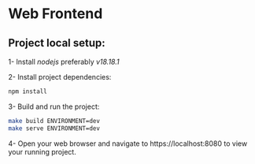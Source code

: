 # Web Frontend

## Project local setup:

1- Install *nodejs* preferably *v18.18.1*

2- Install project dependencies:

```bash
npm install
```

3- Build and run the project:

```bash
make build ENVIRONMENT=dev
make serve ENVIRONMENT=dev
```

4- Open your web browser and navigate to https://localhost:8080 to view your running project.
